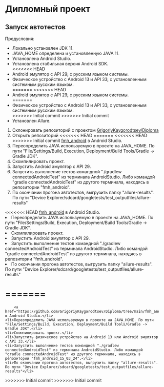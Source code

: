 <h1>Дипломный проект</h1>
<h2>Запуск автотестов</h2>
<detail><summary>Предусловия:</summary>
    <ul>
        <li>Локально установлен JDK 11.</li>
        <li>JAVA_HOME определена и установленную JAVA 11.</li>
        <li>Установлена Android Studio.</li>
        <li>Установлена стабильная версия Android SDK.</li>
<<<<<<< HEAD
        <li>Android эмулятор с API 29, с русским языком системы.</li>
        <li>Физическое устройство с Android 13 и API 33, с установленным системным русским языком.</li>
=======
<<<<<<< HEAD
        <li>Android эмулятор с API 29, с русским языком системы.</li>
=======
        <li>Физическое устройство с Android 13 и API 33, с установленным системным русским языком.</li>
>>>>>>> Initial commit
>>>>>>> Initial commit
        <li>Установлен Allure.</li>
    </ul>
</detail>

<ol>
    <li>Склонировать репозиторий с проектом
        <a href="https://github.com/GrigoriyKaygorodtsev/Diploma">GrigoriyKaygorodtsev/Diploma</a>
    </li>
    <li>Открыть репозиторий
<<<<<<< HEAD
=======
<<<<<<< HEAD
>>>>>>> Initial commit
        <a href="https://github.com/GrigoriyKaygorodtsev/Diploma/tree/main/fmh_android">fmh_android</a>
    в Android Studio.</li>
    <li>Переопределить JAVA используемую в проекте на JAVA_HOME. По пути "File/Settings/Build, Execution, Deployment/Build Tools/Gradle -> Gradle JDK".</li>
    <li>Скомпилировать проект.</li>
    <li>Запустить Android эмулятор с API 29.</li>
    <li>Запустить выполнение тестов командной "./gradlew connectedAndroidTest" из терминала AndroidStudio. Либо командой "gradle connectedAndroidTest" из другого терминала, находясь в репозитории "fmh_android".</li>
    <li>По окончании прогона автотестов, выгрузить папку "allure-results". По пути "Device Explorer/sdcard/googletests/test_outputfiles/allure-results"</li>
</ol>
<<<<<<< HEAD
        <a href="https://github.com/GrigoriyKaygorodtsev/Diploma/tree/main/fmh_android">fmh_android</a>
    в Android Studio.</li>
    <li>Переопределить JAVA используемую в проекте на JAVA_HOME. По пути "File/Settings/Build, Execution, Deployment/Build Tools/Gradle -> Gradle JDK".</li>
    <li>Скомпилировать проект.</li>
    <li>Запустить Android эмулятор с API 29.</li>
    <li>Запустить выполнение тестов командной "./gradlew connectedAndroidTest" из терминала AndroidStudio. Либо командой "gradle connectedAndroidTest" из другого терминала, находясь в репозитории "fmh_android".</li>
    <li>По окончании прогона автотестов, выгрузить папку "allure-results". По пути "Device Explorer/sdcard/googletests/test_outputfiles/allure-results"</li>
</ol>

=======
=======
        <a href="https://github.com/GrigoriyKaygorodtsev/Diploma/tree/main/fmh_android_15_03_24">fmh_android_15_03_24</a>
    в Android Studio.</li>
    <li>Переопределить JAVA используемую в проекте на JAVA_HOME. По пути "File/Settings/Build, Execution, Deployment/Build Tools/Gradle -> Gradle JDK".</li>
    <li>Скомпилировать проект.</li>
    <li>Запустить физическое устройство на Android 13 или Android эмулятор с API 33.</li>
    <li>Запустить выполнение тестов командной "./gradlew connectedAndroidTest" из терминала AndroidStudio. Либо командой "gradle connectedAndroidTest" из другого терминала, находясь в репозитории "fmh_android_15_03_24".</li>
    <li>По окончании прогона автотестов, выгрузить папку "allure-results". По пути "Device Explorer/sdcard/googletests/test_outputfiles/allure-results"</li>
</ol>
>>>>>>> Initial commit
>>>>>>> Initial commit
